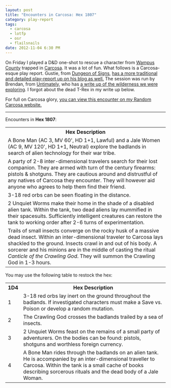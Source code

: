 ```yaml
---
layout: post
title: "Encounters in Carcosa: Hex 1807"
category: play-report
tags:
  - carcosa
  - lotfp
  - osr
  - flailsnails
date: 2012-11-04 6:30 PM
---
```


On Friday I played a D&D one-shot to rescue a character from [Wampus County][1] trapped in [Carcosa][2]. It was a lot of fun. What follows is a Carcosa-esque play report. Gustie, from [Dungeon of Signs][3], [has a more traditional and detailed play-report up on his blog as well.][4] The session was run by Brendan, from [Untimately][5], who has [a write up of the wilderness we were exploring][6]. I forgot about the dead T-Rex in my write up below.

For full on Carcosa glory, [you can view this encounter on my Random Carcosa website.][7]

---

Encounters in **Hex 1807**:

<table class="random-table">
    <tr><th>Hex Description</th></tr>
    <tr><td>A Bone Man (AC 3, MV 60', HD 1+1, Lawful) and a Jale Women (AC 9, MV 120', HD 1+1, Neutral) explore the badlands in search of alien technology for their war tribe.</td></tr>
    <tr><td>A party of 2-8 inter-dimensional travelers search for their lost companion. They are armed with turn of the century firearms: pistols &amp; shotguns. They are cautious around and distrustful of any natives of Carcosa they encounter. They will however aid anyone who agrees to help them find their friend.</td></tr>
    <tr><td>3-18 red orbs can be seen floating in the distance.</td></tr>
    <tr><td>2 Unquiet Worms make their home in the shade of a disabled alien tank. Within the tank, two dead aliens lay mummified in their spacesuits. Sufficiently intelligent creatures can restore the tank to working order after 2-6 turns of experimentation.</td></tr>
    <tr><td>Trails of small insects converge on the rocky husk of a massive dead insect. Within an inter-dimensional traveler to Carcosa lays shackled to the ground. Insects crawl in and out of his body. A sorcerer and his minions are in the middle of casting the ritual <em>Canticle of the Crawling God</em>. They will summon the Crawling God in 1-3 hours.</td></tr>
</table>

You may use the following table to restock the hex:

<table class="random-table">
    <tr><th>1D4</th><th>Hex Description</th></tr>
    <tr><td>1</td><td>3-18 red orbs lay inert on the ground throughout the badlands. If investigated characters must make a Save vs. Poison or develop a random mutation.</td></tr>
    <tr><td>2</td><td>The Crawling God crosses the badlands trailed by a sea of insects.</td></tr>
    <tr><td>3</td><td>2 Unquiet Worms feast on the remains of a small party of adventurers. On the bodies can be found: pistols, shotguns and worthless foreign currency.</td></tr>
    <tr><td>4</td><td>A Bone Man rides through the badlands on an alien tank. He is accompanied by an inter-dimensional traveller to Carcosa. Within the tank is a small cache of books describing sorcerous rituals and the dead body of a Jale Woman.</td></tr>
</table>


[1]: http://wampuscountry.blogspot.ca/
[2]: /tag/carcosa/
[3]: http://dungeonofsigns.blogspot.ca
[4]: http://dungeonofsigns.blogspot.ca/2012/11/last-chauncy-in-carcosa-very-special.html
[5]: http://untimately.blogspot.ca/
[6]: http://untimately.blogspot.ca/2012/11/wandering-in-carcosa_5.html
[7]: http://carcosa.totalpartykill.ca/1807/